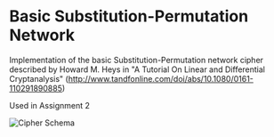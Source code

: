 Basic Substitution-Permutation Network
================================

Implementation of the basic Substitution-Permutation network cipher described by Howard M. Heys in "A Tutorial On Linear and Differential Cryptanalysis" (http://www.tandfonline.com/doi/abs/10.1080/0161-110291890885)

Used in Assignment 2

![Cipher Schema](http://i.imgur.com/yujKQXK.png "Cipher Schema")
